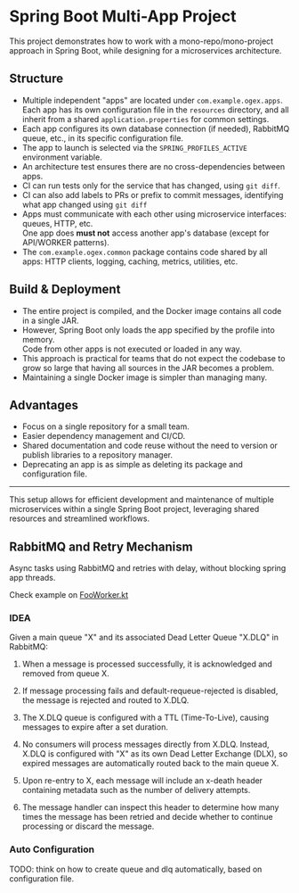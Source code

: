 # Spring Boot Multi-App Project

This project demonstrates how to work with a mono-repo/mono-project approach in Spring Boot, while designing for a microservices architecture.

## Structure

- Multiple independent "apps" are located under `com.example.ogex.apps`.  
  Each app has its own configuration file in the `resources` directory, and all inherit from a shared `application.properties` for common settings.
- Each app configures its own database connection (if needed), RabbitMQ queue, etc., in its specific configuration file.
- The app to launch is selected via the `SPRING_PROFILES_ACTIVE` environment variable.
- An architecture test ensures there are no cross-dependencies between apps.
- CI can run tests only for the service that has changed, using `git diff`.
- CI can also add labels to PRs or prefix to commit messages, identifying what app changed using `git diff`
- Apps must communicate with each other using microservice interfaces: queues, HTTP, etc.  
  One app does **must not** access another app's database (except for API/WORKER patterns).
- The `com.example.ogex.common` package contains code shared by all apps: HTTP clients, logging, caching, metrics, utilities, etc.

## Build & Deployment

- The entire project is compiled, and the Docker image contains all code in a single JAR.
- However, Spring Boot only loads the app specified by the profile into memory.  
  Code from other apps is not executed or loaded in any way.
- This approach is practical for teams that do not expect the codebase to grow so large that having all sources in the JAR becomes a problem.
- Maintaining a single Docker image is simpler than managing many.

## Advantages

- Focus on a single repository for a small team.
- Easier dependency management and CI/CD.
- Shared documentation and code reuse without the need to version or publish libraries to a repository manager.
- Deprecating an app is as simple as deleting its package and configuration file.

---

This setup allows for efficient development and maintenance of multiple microservices within a single Spring Boot project, leveraging shared resources and streamlined workflows.

## RabbitMQ and Retry Mechanism

Async tasks using RabbitMQ and retries with delay, without blocking spring app threads.

Check example on [FooWorker.kt](https://github.com/juliojgarciaperez/springboot-multi-app/blob/main/src/main/kotlin/com/example/ogex/apps/fooworker/FooWorker.kt)

### IDEA

Given a main queue "X" and its associated Dead Letter Queue "X.DLQ" in RabbitMQ:

1. When a message is processed successfully, it is acknowledged and removed from queue X.

2. If message processing fails and default-requeue-rejected is disabled, the message is rejected and routed to X.DLQ.

3. The X.DLQ queue is configured with a TTL (Time-To-Live), causing messages to expire after a set duration.

4. No consumers will process messages directly from X.DLQ. Instead, X.DLQ is configured with "X" as its own Dead Letter Exchange (DLX), so expired messages are automatically routed back to the main queue X.

5. Upon re-entry to X, each message will include an x-death header containing metadata such as the number of delivery attempts.

6. The message handler can inspect this header to determine how many times the message has been retried and decide whether to continue processing or discard the message.

### Auto Configuration

TODO: think on how to create queue and dlq automatically, based on configuration file.
